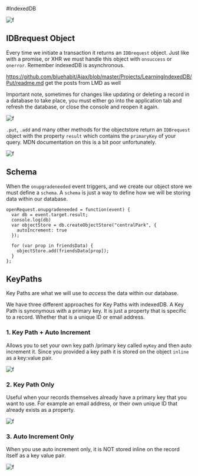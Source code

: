 #IndexedDB

![f](https://imgur.com/shFLteo.png)


## IDBrequest Object

Every time we initiate a transaction it returns an `IDBrequest` object. Just like with a promise, or XHR we must handle this object with `onsuccess` or `onerror`. Remember indexedDB is asynchronous.
 
https://github.com/bluehabit/Ajax/blob/master/Projects/LearningIndexedDB/Put/readme.md
get the posts from LMD as well

Important note, sometimes for changes like updating or deleting a record in a database to take place, you must either go into the application tab and refresh the database, or close the console and reopen it again. 

![f](https://imgur.com/K5netce.png)

`.put`, `.add` and many other methods for the objectstore return an `IDBrequest` object with the property `result` which contains the `primaryKey` of your query. MDN documentation on this is a bit poor unfortunately. 

![f](https://imgur.com/4vZhlPt.png)

## Schema

When the `onupgradeneeded` event triggers, and we create our object store we must define a `schema`. A `schema` is just a way to define how we will be storing data within our database.

```
openRequest.onupgradeneeded = function(event) {
  var db = event.target.result;
  console.log(db)
  var objectStore = db.createObjectStore("centralPark", {
    autoIncrement: true
  });

  for (var prop in friendsData) {
    objectStore.add(friendsData[prop]);
  }
};
```

## KeyPaths 

Key Paths are what we will use to *access* the data within our database. 

We have three different approaches for Key Paths with indexedDB. A Key Path is synonymous with a primary key. It is just a property that is specific to a record. Whether that is a unique ID or email address. 

### 1. Key Path + Auto Increment 

 Allows you to set your own key path /primary key called `myKey` and then auto increment it. Since you provided a key path it is stored on the object `inline` as a key:value pair. 

![f](https://imgur.com/Q4lbhDA.png)


### 2. Key Path Only

Useful when your records themselves already have a primary key that you want to use. For example an email address, or their own unique ID that already exists as a property.

![f](https://imgur.com/YGLXGTh.png)

### 3. Auto Increment Only

When you use auto increment only, it is NOT stored inline on the record itself as a key value pair.

![f](https://imgur.com/8NUjlsS.png)
